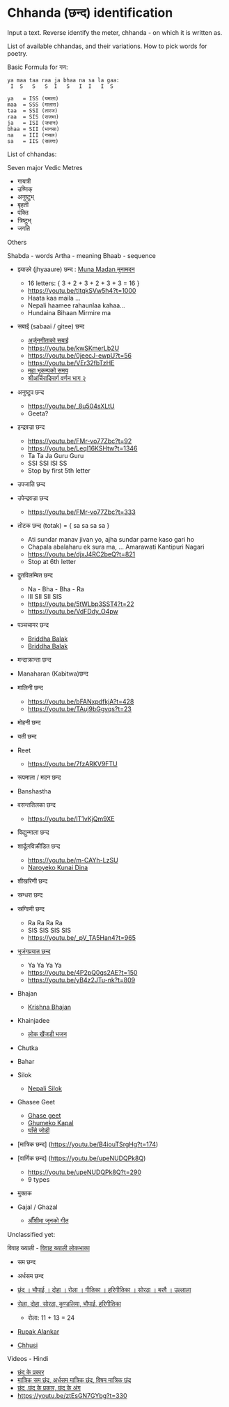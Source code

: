﻿# Chhanda (छन्द) identification

Input a text.
Reverse identify the meter, chhanda - on which it is written as.

List of available chhandas, and their variations.
How to pick words for poetry.

Basic Formula for गण:

    ya maa taa raa ja bhaa na sa la gaa:
     I  S   S   S  I   S   I  I   I  S

    ya   = ISS (यमाता)
    maa  = SSS (मातारा)
    taa  = SSI (तारज)
    raa  = SIS (राजभा)
    ja   = ISI (जभान)
    bhaa = SII (भानसा)
    na   = III (नसल)
    sa   = IIS (सलगा)

List of chhandas:

Seven major Vedic Metres

* गायत्री
* उष्णिक्
* अनुष्टुभ्
* बृहती
* पंक्ति
* त्रिष्टुभ्
* जगति

Others

Shabda - words
Artha - meaning
Bhaab - sequence

* झ्याउरे (jhyaaure) छन्द : [Muna Madan मुनामदन](https://en.wikipedia.org/wiki/Muna_Madan)
    - 16 letters: { 3 + 2 + 3 + 2 + 3 + 3 = 16 }
    - https://youtu.be/tltqkSVw5h4?t=1000
    - Haata kaa maila ...
    - Nepali haamee rahaunlaa kahaa...
    - Hundaina Bihaan Mirmire ma
* सबाई (sabaai / gitee) छन्द
    - [अर्जुनगीताको सबाई](https://youtu.be/Onfm_UY-Jic)
    - https://youtu.be/kwSKmerLb2U
    - https://youtu.be/0jeecJ-ewpU?t=56
    - https://youtu.be/VEr32fbTzHE
    - [महा भूकम्पको समय](https://youtu.be/aCn4mC7coBc?t=163)
    - [श्रीअर्चिरादिमार्ग वर्णन भाग २](https://youtu.be/4WIlBiWasWo)
* अनुष्टुप छन्द
    - https://youtu.be/_8u504sXLtU
    - Geeta?
* इन्द्रवज्रा छन्द
    - https://youtu.be/FMr-vo77Zbc?t=92
    - https://youtu.be/LeqI16KSHtw?t=1346
    - Ta Ta Ja Guru Guru
    - SSI SSI ISI SS
    - Stop by first 5th letter
* उपजाति छन्द
* उपेन्द्रवज्रा छन्द
	- https://youtu.be/FMr-vo77Zbc?t=333
* तोटक छन्द (totak) = { sa sa sa sa }
    - Ati sundar manav jivan yo, ajha sundar parne kaso gari ho
    - Chapala abalaharu ek sura ma, ... Amarawati Kantipuri Nagari
    - https://youtu.be/djxJ4RC2beQ?t=821
    - Stop at 6th letter
* द्रूतविलम्बित छन्द
    - Na - Bha - Bha - Ra
    - III SII SII SIS
    - https://youtu.be/5tWLbp3SST4?t=22
    - https://youtu.be/VdFDdy_O4pw
* पञ्चचामर छन्द
    - [Briddha Balak](https://youtu.be/TOtRu983wek)
    - [Briddha Balak](https://youtu.be/mQDzPDZvZl0)
* मन्दाक्रान्ता छन्द
* Manaharan (Kabitwa)छन्द
* मालिनी छन्द
    - https://youtu.be/bFANxpdfkjA?t=428
    - https://youtu.be/TAuj9bGgvqs?t=23
* मोहनी छन्द
* यती छन्द
* Reet
    - https://youtu.be/7fzARKV9FTU
* रूपमाला / मदन छन्द 
* Banshastha
* वसन्ततिलका छन्द
    - https://youtu.be/IT1vKjQm9XE
* विद्युन्माला छन्द
* शार्दूलविक्रीडित छन्द
    - https://youtu.be/m-CAYh-LzSU
    * [Naroyeko Kunai Dina](https://youtu.be/PgvGpBZ6dlw)
* शीखरिणी छन्द
* स्रग्धरा छन्द
* स्रग्विणी छन्द
    - Ra Ra Ra Ra
    - SIS SIS SIS SIS
    - https://youtu.be/_pV_TA5Han4?t=965
* [भुजंगप्रयात छन्द](https://youtu.be/yB4z2JTu-nk?t=825)
    - Ya Ya Ya Ya
    - https://youtu.be/4P2pQ0qs2AE?t=150
    - https://youtu.be/yB4z2JTu-nk?t=809

* Bhajan
    - [Krishna Bhajan](https://youtu.be/wkyVlUOiYMw)
* Khainjadee
    - [लोक खैंजडी भजन](https://youtu.be/fmhz7D7rpHk)
* Chutka
* Bahar
* Silok
    - [Nepali Silok](https://youtu.be/W5jwlyvDCIA)
* Ghasee Geet
    - [Ghase geet](https://youtu.be/yD5eSBK0ZrU)
    - [Ghumeko Kapal](https://youtu.be/0wcSQtbpC6c)
    - [घाँसे जोडी](https://youtu.be/8TNovfbo8Xg)

* [मात्रिक छन्‍द] (https://youtu.be/B4iouTSrgHg?t=174)
* [वार्णिक छन्द] (https://youtu.be/upeNUDQPk8Q)
    - https://youtu.be/upeNUDQPk8Q?t=290
    - 9 types
* मुक्तक
* Gajal / Ghazal
    - [औँशीमा जूनको गीत](https://youtu.be/Y8Huzgaq7ZQ)

Unclassified yet:

विवाह ख्याली
    - [विवाह ख्याली लोकभाका](https://youtu.be/UAlLsQ0DST4)

* सम छन्द
* अर्धसम छन्द

* [छंद । चौपाई । दोहा । रोला । गीतिका । हरिगीतिका । सोरठा । बरवै । उल्लाला](https://youtu.be/1-kH0jLsQYQ)
* [रोला, दोहा, सोरठा, कुण्डलिया, चौपाई, हरिगीतिका](https://youtu.be/4ZWszgAMkaA)
    - रोला: 11 + 13 = 24

* [Rupak Alankar](https://youtu.be/aLDtrfdgV04)
* [Chhusi](https://youtu.be/Tw3uvCcVtzI)

Videos - Hindi

* [छंद के प्रकार](https://youtu.be/ydSWFMc-5Uw)
* [मात्रिक सम छंद, अर्धसम मात्रिक छंद, विषम मात्रिक छंद](https://youtu.be/dMLPWB0xgqY)
* [छंद ,छंद के प्रकार, छंद के अंग](https://youtu.be/ztEsGN7GYbg)
*  https://youtu.be/ztEsGN7GYbg?t=330
